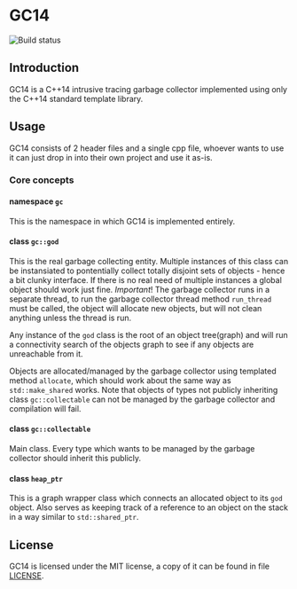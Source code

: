 # GC14

![Build status](https://travis-ci.org/kristiyan-peychev/GC14.svg?branch=master)

## Introduction
GC14 is a C++14 intrusive tracing garbage collector implemented using only the
C++14 standard template library.

## Usage
GC14 consists of 2 header files and a single cpp file, whoever wants to use it
can just drop in into their own project and use it as-is.

### Core concepts

#### namespace `gc`
This is the namespace in which GC14 is implemented entirely.

#### class `gc::god`
This is the real garbage collecting entity. Multiple instances of this
class can be instansiated to pontentially collect totally disjoint sets of
objects - hence a bit clunky interface. If there is no real need of multiple
instances a global object should work just fine.
_Important_! The garbage collector runs in a separate thread, to run the
garbage collector thread method `run_thread` must be called, the object will
allocate new objects, but will not clean anything unless the thread is run.

Any instance of the `god` class is the root of an object tree(graph) and will
run a connectivity search of the objects graph to see if any objects are
unreachable from it.

Objects are allocated/managed by the garbage collector using templated method
`allocate`, which should work about the same way as `std::make_shared` works.
Note that objects of types not publicly inheriting class `gc::collectable` can
not be managed by the garbage collector and compilation will fail.

#### class `gc::collectable`
Main class. Every type which wants to be managed by the garbage collector
should inherit this publicly.

#### class `heap_ptr`
This is a graph wrapper class which connects an allocated object to its `god`
object. Also serves as keeping track of a reference to an object on the stack
in a way similar to `std::shared_ptr`.

## License
GC14 is licensed under the MIT license, a copy of it can be found in file
[LICENSE](LICENSE).
